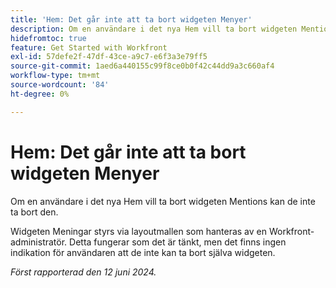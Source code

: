```yaml
---
title: 'Hem: Det går inte att ta bort widgeten Menyer'
description: Om en användare i det nya Hem vill ta bort widgeten Mentions kan de inte ta bort den.
hidefromtoc: true
feature: Get Started with Workfront
exl-id: 57defe2f-47df-43ce-a9c7-e6f3a3e79ff5
source-git-commit: 1aed6a440155c99f8ce0b0f42c44dd9a3c660af4
workflow-type: tm+mt
source-wordcount: '84'
ht-degree: 0%

---
```


# Hem: Det går inte att ta bort widgeten Menyer

<!--valid issue; won't fix-->

Om en användare i det nya Hem vill ta bort widgeten Mentions kan de inte ta bort den.

Widgeten Meningar styrs via layoutmallen som hanteras av en Workfront-administratör. Detta fungerar som det är tänkt, men det finns ingen indikation för användaren att de inte kan ta bort själva widgeten.

_Först rapporterad den 12 juni 2024._

